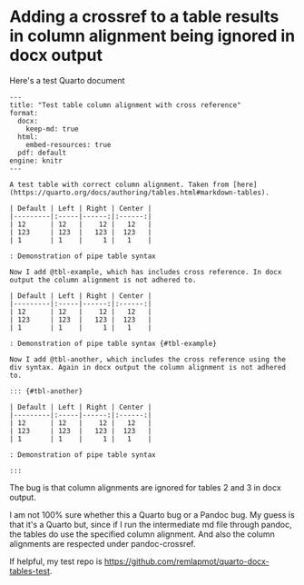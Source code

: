 # Adding a crossref to a table results in column alignment being ignored in docx output

Here's a test Quarto document

```rmarkdown
---
title: "Test table column alignment with cross reference"
format:
  docx:
    keep-md: true
  html:
    embed-resources: true
  pdf: default
engine: knitr
---

A test table with correct column alignment. Taken from [here](https://quarto.org/docs/authoring/tables.html#markdown-tables).

| Default | Left | Right | Center |
|---------|:-----|------:|:------:|
| 12      | 12   |    12 |   12   |
| 123     | 123  |   123 |  123   |
| 1       | 1    |     1 |   1    |

: Demonstration of pipe table syntax

Now I add @tbl-example, which has includes cross reference. In docx output the column alignment is not adhered to.

| Default | Left | Right | Center |
|---------|:-----|------:|:------:|
| 12      | 12   |    12 |   12   |
| 123     | 123  |   123 |  123   |
| 1       | 1    |     1 |   1    |

: Demonstration of pipe table syntax {#tbl-example}

Now I add @tbl-another, which includes the cross reference using the div syntax. Again in docx output the column alignment is not adhered to.

::: {#tbl-another}

| Default | Left | Right | Center |
|---------|:-----|------:|:------:|
| 12      | 12   |    12 |   12   |
| 123     | 123  |   123 |  123   |
| 1       | 1    |     1 |   1    |

: Demonstration of pipe table syntax

:::
```

The bug is that column alignments are ignored for tables 2 and 3 in docx output.

I am not 100% sure whether this a Quarto bug or a Pandoc bug. My guess is that it's a Quarto but, since if I run the intermediate md file through pandoc, the tables do use the specified column alignment. And also the column alignments are respected under pandoc-crossref.

If helpful, my test repo is <https://github.com/remlapmot/quarto-docx-tables-test>.
